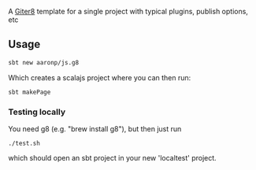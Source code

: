 A [Giter8](http://www.foundweekends.org/giter8/index.html) template for a single project with typical plugins, publish options, etc

## Usage

```bash
sbt new aaronp/js.g8
```

Which creates a scalajs project where you can then run:
```
sbt makePage
```


### Testing locally

You need g8 (e.g. "brew install g8"), but then just run 

```
./test.sh
```
which should open an sbt project in your new 'localtest' project.
